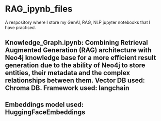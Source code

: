 # RAG_ipynb_files
A respository where I store my GenAI, RAG, NLP jupyter notebooks that I have practised. 
## Knowledge_Graph.ipynb: Combining Retrieval Augmented Generation (RAG) architecture with Neo4j knowledge base for a more efficient result generation due to the ability of Neo4j to store entities, their metadata and the complex relationships between them. Vector DB used: Chroma DB. Framework used: langchain
## Embeddings model used: HuggingFaceEmbeddings
